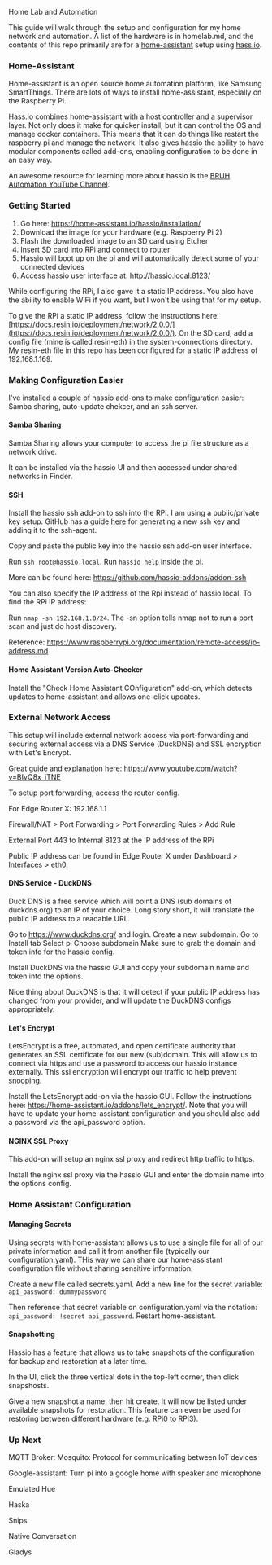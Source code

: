 Home Lab and Automation

This guide will walk through the setup and configuration for my home network and automation. A list of the hardware is in homelab.md, and the contents of this repo primarily are for a [home-assistant](https://home-assistant.io/) setup using [hass.io](https://home-assistant.io/hassio/).

### Home-Assistant

Home-assistant is an open source home automation platform, like Samsung SmartThings. There are lots of ways to install home-assistant, especially on the Raspberry Pi.

Hass.io combines home-assistant with a host controller and a supervisor layer. Not only does it make for quicker install, but it can control the OS and manage docker containers. This means that it can do things like restart the raspberry pi and manage the network. It also gives hassio the ability to have modular components called add-ons, enabling configuration to be done in an easy way.

An awesome resource for learning more about hassio is the [BRUH Automation YouTube Channel](https://www.youtube.com/channel/UCLecVrux63S6aYiErxdiy4w).

### Getting Started

1) Go here: https://home-assistant.io/hassio/installation/
2) Download the image for your hardware (e.g. Raspberry Pi 2)
3) Flash the downloaded image to an SD card using Etcher
4) Insert SD card into RPi and connect to router
5) Hassio will boot up on the pi and will automatically detect some of your connected devices
6) Access hassio user interface at: http://hassio.local:8123/

While configuring the RPi, I also gave it a static IP address. You also have the ability to enable WiFi if you want, but I won't be using that for my setup.

To give the RPi a static IP address, follow the instructions here: [https://docs.resin.io/deployment/network/2.0.0/](https://docs.resin.io/deployment/network/2.0.0/). On the SD card, add a config file (mine is called resin-eth) in the system-connections directory. My resin-eth file in this repo has been configured for a static IP address of 192.168.1.169.

### Making Configuration Easier

I've installed a couple of hassio add-ons to make configuration easier: Samba sharing, auto-update chekcer, and an ssh server.

#### Samba Sharing

Samba Sharing allows your computer to access the pi file structure as a network drive.

It can be installed via the hassio UI and then accessed under shared networks in Finder.

#### SSH

Install the hassio ssh add-on to ssh into the RPi. I am using a public/private key setup. GitHub has a guide [here](https://help.github.com/articles/generating-a-new-ssh-key-and-adding-it-to-the-ssh-agent/) for generating a new ssh key and adding it to the ssh-agent.

Copy and paste the public key into the hassio ssh add-on user interface.

Run `ssh root@hassio.local`.
Run `hassio help` inside the pi.

More can be found here: https://github.com/hassio-addons/addon-ssh

You can also specify the IP address of the Rpi instead of hassio.local. To find the RPi IP address:

Run `nmap -sn 192.168.1.0/24`. The -sn option tells nmap not to run a port scan and just do host discovery.

Reference: https://www.raspberrypi.org/documentation/remote-access/ip-address.md

#### Home Assistant Version Auto-Checker

Install the "Check Home Assistant COnfiguration" add-on, which detects updates to home-assistant and allows one-click updates.

### External Network Access

This setup will include external network access via port-forwarding and securing external access via a DNS Service (DuckDNS) and SSL encryption with Let's Encrypt.

Great guide and explanation here: https://www.youtube.com/watch?v=BIvQ8x_iTNE

To setup port forwarding, access the router config.

For Edge Router X: 192.168.1.1

Firewall/NAT > Port Forwarding > Port Forwarding Rules > Add Rule

External Port 443 to Internal 8123 at the IP address of the RPi

Public IP address can be found in Edge Router X under Dashboard > Interfaces > eth0.

#### DNS Service - DuckDNS

Duck DNS is a free service which will point a DNS (sub domains of duckdns.org) to an IP of your choice. Long story short, it will translate the public IP address to a readable URL.

Go to https://www.duckdns.org/ and login.
Create a new subdomain.
Go to Install tab
Select pi
Choose subdomain
Make sure to grab the domain and token info for the hassio config.

Install DuckDNS via the hassio GUI and copy your subdomain name and token into the options.

Nice thing about DuckDNS is that it will detect if your public IP address has changed from your provider, and will update the DuckDNS configs appropriately.

#### Let's Encrypt

LetsEncrypt is a free, automated, and open certificate authority that generates an SSL certificate for our new (sub)domain. This will allow us to connect via https and use a password to access our hassio instance externally. This ssl encryption will encrypt our traffic to help prevent snooping.

Install the LetsEncrypt add-on via the hassio GUI. Follow the instructions here: https://home-assistant.io/addons/lets_encrypt/. Note that you will have to update your home-assistant configuration and you should also add a password via the api_password option.

#### NGINX SSL Proxy

This add-on will setup an nginx ssl proxy and redirect http traffic to https.

Install the nginx ssl proxy via the hassio GUI and enter the domain name into the options config.

### Home Assistant Configuration

#### Managing Secrets

Using secrets with home-assistant allows us to use a single file for all of our private information and call it from another file (typically our configuration.yaml). THis way we can share our home-assistant configuration file without sharing sensitive information.

Create a new file called secrets.yaml. Add a new line for the secret variable: `api_password: dummypassword`

Then reference that secret variable on configuration.yaml via the notation: `api_password: !secret api_password`. Restart home-assistant.

#### Snapshotting

Hassio has a feature that allows us to take snapshots of the configuration for backup and restoration at a later time.

In the UI, click the three vertical dots in the top-left corner, then click snapshosts.

Give a new snapshot a name, then hit create. It will now be listed under available snapshots for restoration. This feature can even be used for restoring between different hardware (e.g. RPi0 to RPi3).

### Up Next

MQTT Broker: Mosquito:
Protocol for communicating between IoT devices

Google-assistant:
Turn pi into a google home with speaker and microphone

Emulated Hue

Haska

Snips

Native Conversation

Gladys
